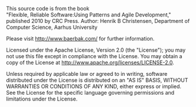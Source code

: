    This source code is from the book  
     "Flexible, Reliable Software:Using Patterns and Agile Development," published 2010 by CRC Press.
     Author: Henrik B Christensen, Department of Computer Science, Aarhus University
   
   Please visit http://www.baerbak.com/ for further information.
   
   Licensed under the Apache License, Version 2.0 (the "License");
   you may not use this file except in compliance with the License.
   You may obtain a copy of the License at http://www.apache.org/licenses/LICENSE-2.0.
 
   Unless required by applicable law or agreed to in writing, software
   distributed under the License is distributed on an "AS IS" BASIS,
   WITHOUT WARRANTIES OR CONDITIONS OF ANY KIND, either express or implied.
   See the License for the specific language governing permissions and
   limitations under the License.
